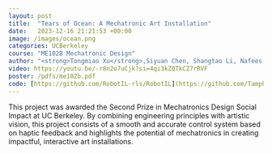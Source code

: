 ```yaml
---
layout: post
title:  "Tears of Ocean: A Mechatronic Art Installation"
date:   2023-12-16 21:21:53 +00:00
image: /images/ocean.png
categories: UCBerkeley
course: "ME102B Mechatronic Design"
author: "<strong>Tongmiao Xu</strong>,Siyuan Chen, Shangtao Li, Nafees Ahamand"
video: https://youtu.be/-r8n2o7uCjk?si=4qi3kZQTkCZ7rRVF
poster: /pdfs/me102b.pdf
code: [https://github.com/RobotIL-rls/RobotIL](https://github.com/Tamphie/Tears-of-Ocean)
---
```

This project was awarded the Second Prize in Mechatronics Design Social Impact at UC Berkeley. By combining engineering principles with artistic vision, this project consists of a smooth and accurate control system based on haptic feedback and highlights the potential of mechatronics in creating impactful, interactive art installations.
